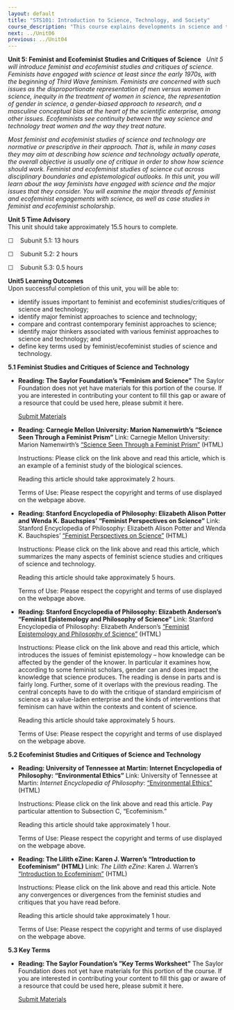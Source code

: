 ```yaml
---
layout: default
title: "STS101: Introduction to Science, Technology, and Society"
course_description: "This course explains developments in science and technology in terms of their interactions with social, cultural, environmental, and other issues. This course will prepare you for the STS major by introducing its core components: the philosophy of science, history of science, history of technology, science and ethics, and science policy."
next: ../Unit06
previous: ../Unit04
---
```

**Unit 5: Feminist and Ecofeminist Studies and Critiques of Science**
<span id="5"></span> 
*Unit 5 will introduce feminist and ecofeminist studies and critiques of
science. Feminists have engaged with science at least since the early
1970s, with the beginning of Third Wave feminism. Feminists are
concerned with such issues as the disproportionate representation of men
versus women in science, inequity in the treatment of women in science,
the representation of gender in science, a gender-biased approach to
research, and a masculine conceptual bias at the heart of the scientific
enterprise, among other issues. Ecofeminists see continuity between the
way science and technology treat women and the way they treat nature.*  
  
 *Most feminist and ecofeminist studies of science and technology are
normative or prescriptive in their approach. That is, while in many
cases they may aim at describing how science and technology actually
operate, the overall objective is usually one of critique in order to
show how science should work. Feminist and ecofeminist studies of
science cut across disciplinary boundaries and epistemological outlooks.
In this unit, you will learn about the way feminists have engaged with
science and the major issues that they consider. You will examine the
major threads of feminist and ecofeminist engagements with science, as
well as case studies in feminist and ecofeminist scholarship.*

**Unit 5 Time Advisory**  
This unit should take approximately 15.5 hours to complete.  
  
 ☐    Subunit 5.1: 13 hours  
  
 ☐    Subunit 5.2: 2 hours  
  
 ☐    Subunit 5.3: 0.5 hours

**Unit5 Learning Outcomes**  
Upon successful completion of this unit, you will be able to:
-   identify issues important to feminist and ecofeminist
    studies/critiques of science and technology;
-   identify major feminist approaches to science and technology;
-   compare and contrast contemporary feminist approaches to science;
-   identify major thinkers associated with various feminist approaches
    to science and technology; and
-   define key terms used by feminist/ecofeminist studies of science and
    technology.

**5.1 Feminist Studies and Critiques of Science and Technology** <span
id="5.1"></span> 
-   **Reading: The Saylor Foundation’s “Feminism and Science”**
    The Saylor Foundation does not yet have materials for this portion
    of the course. If you are interested in contributing your content to
    fill this gap or aware of a resource that could be used here, please
    submit it here.

    [Submit Materials](/contribute/)

-   **Reading: Carnegie Mellon University: Marion Namenwirth’s “Science
    Seen Through a Feminist Prism”**
    Link: Carnegie Mellon University: Marion Namenwirth’s [“Science Seen
    Through a Feminist
    Prism”](http://www.cs.cmu.edu/~mdr2/classes/76_101_D_Fall_04/readings/Namenwirth.htm)
    (HTML)  
      
     Instructions: Please click on the link above and read this article,
    which is an example of a feminist study of the biological
    sciences.  
      
     Reading this article should take approximately 2 hours.  
      
     Terms of Use: Please respect the copyright and terms of use
    displayed on the webpage above.

-   **Reading: Stanford Encyclopedia of Philosophy: Elizabeth Alison
    Potter and Wenda K. Bauchspies’ “Feminist Perspectives on Science”**
    Link: Stanford Encyclopedia of Philosophy: Elizabeth Alison Potter
    and Wenda K. Bauchspies’ [“Feminist Perspectives on
    Science”](http://plato.stanford.edu/entries/feminist-science/)
    (HTML)  
      
     Instructions: Please click on the link above and read this article,
    which summarizes the many aspects of feminist science studies and
    critiques of science and technology.  
      
     Reading this article should take approximately 5 hours.  
      
     Terms of Use: Please respect the copyright and terms of use
    displayed on the webpage above.

-   **Reading: Stanford Encyclopedia of Philosophy: Elizabeth Anderson’s
    “Feminist Epistemology and Philosophy of Science”**
    Link: Stanford Encyclopedia of Philosophy: Elizabeth Anderson’s
    [“Feminist Epistemology and Philosophy of
    Science”](http://plato.stanford.edu/entries/feminism-epistemology/)
    (HTML)  
      
     Instructions: Please click on the link above and read this article,
    which introduces the issues of feminist epistemology – how knowledge
    can be affected by the gender of the knower. In particular it
    examines how, according to some feminist scholars, gender can and
    does impact the knowledge that science produces. The reading is
    dense in parts and is fairly long. Further, some of it overlaps with
    the previous reading. The central concepts have to do with the
    critique of standard empiricism of science as a value-laden
    enterprise and the kinds of interventions that feminism can have
    within the contexts and content of science.  
      
     Reading this article should take approximately 5 hours.  
      
     Terms of Use: Please respect the copyright and terms of use
    displayed on the webpage above.

**5.2 Ecofeminist Studies and Critiques of Science and Technology**
<span id="5.2"></span> 
-   **Reading: University of Tennessee at Martin: Internet Encyclopedia
    of Philosophy: “Environmental Ethics”**
    Link: University of Tennessee at Martin: *Internet Encyclopedia of
    Philosophy*: [“Environmental
    Ethics”](http://www.iep.utm.edu/envi-eth/#SH2c) (HTML)  
      
     Instructions: Please click on the link above and read this article.
    Pay particular attention to Subsection C, “Ecofeminism.”  
      
     Reading this article should take approximately 1 hour.  
      
     Terms of Use: Please respect the copyright and terms of use
    displayed on the webpage above.

-   **Reading: The Lilith eZine: Karen J. Warren’s “Introduction to
    Ecofeminism” (HTML)**
    Link: *The Lilith eZine*: Karen J. Warren’s [“Introduction to
    Ecofeminism”](http://environmental.lilithezine.com/Introduction-to-Ecofeminism.html)
    (HTML)  
      
     Instructions: Please click on the link above and read this article.
    Note any convergences or divergences from the feminist studies and
    critiques that you have read before.  
      
     Reading this article should take approximately 1 hour.  
      
     Terms of Use: Please respect the copyright and terms of use
    displayed on the webpage above.

**5.3 Key Terms** <span id="5.3"></span> 
-   **Reading: The Saylor Foundation’s ”Key Terms Worksheet”**
    The Saylor Foundation does not yet have materials for this portion
    of the course. If you are interested in contributing your content to
    fill this gap or aware of a resource that could be used here, please
    submit it here.

    [Submit Materials](/contribute/)


